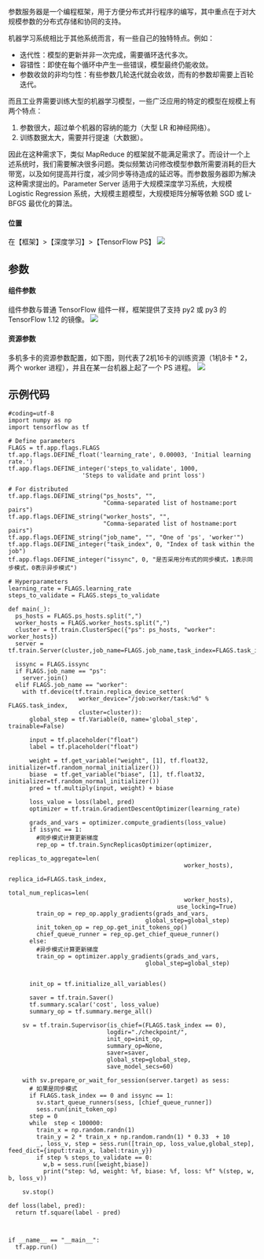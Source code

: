 ﻿参数服务器是一个编程框架，用于方便分布式并行程序的编写，其中重点在于对大规模参数的分布式存储和协同的支持。

机器学习系统相比于其他系统而言，有一些自己的独特特点。例如：
- 迭代性：模型的更新并非一次完成，需要循环迭代多次。
- 容错性：即使在每个循环中产生一些错误，模型最终仍能收敛。
- 参数收敛的非均匀性：有些参数几轮迭代就会收敛，而有的参数却需要上百轮迭代。

而且工业界需要训练大型的机器学习模型，一些广泛应用的特定的模型在规模上有两个特点：
1. 参数很大，超过单个机器的容纳的能力（大型 LR 和神经网络）。
2. 训练数据太大，需要并行提速（大数据）。

因此在这种需求下，类似 MapReduce 的框架就不能满足需求了。而设计一个上述系统时，我们需要解决很多问题。类似频繁访问修改模型参数所需要消耗的巨大带宽，以及如何提高并行度，减少同步等待造成的延迟等。而参数服务器即为解决这种需求提出的。Parameter Server 适用于大规模深度学习系统，大规模 Logistic Regression 系统，大规模主题模型，大规模矩阵分解等依赖 SGD 或 L-BFGS 最优化的算法。

#### 位置
在【框架】>【深度学习】>【TensorFlow PS】
![](https://main.qcloudimg.com/raw/482e2bd2dd66ac8e961e55931c907d8a.png)

## 参数
#### 组件参数
组件参数与普通 TensorFlow 组件一样，框架提供了支持 py2 或 py3 的 TensorFlow 1.12 的镜像。
![](https://main.qcloudimg.com/raw/2fe7862f139b7fa4a583fd8067a8ad70.png)
####  资源参数
多机多卡的资源参数配置，如下图，则代表了2机16卡的训练资源（1机8卡 * 2，两个 worker 进程），并且在某一台机器上起了一个 PS 进程。
![](https://main.qcloudimg.com/raw/10ff99412e462fe172462e28199ec1f4.png)
## 示例代码

```
#coding=utf-8
import numpy as np
import tensorflow as tf

# Define parameters
FLAGS = tf.app.flags.FLAGS
tf.app.flags.DEFINE_float('learning_rate', 0.00003, 'Initial learning rate.')
tf.app.flags.DEFINE_integer('steps_to_validate', 1000,
                     'Steps to validate and print loss')

# For distributed
tf.app.flags.DEFINE_string("ps_hosts", "",
                           "Comma-separated list of hostname:port pairs")
tf.app.flags.DEFINE_string("worker_hosts", "",
                           "Comma-separated list of hostname:port pairs")
tf.app.flags.DEFINE_string("job_name", "", "One of 'ps', 'worker'")
tf.app.flags.DEFINE_integer("task_index", 0, "Index of task within the job")
tf.app.flags.DEFINE_integer("issync", 0, "是否采用分布式的同步模式，1表示同步模式，0表示异步模式")

# Hyperparameters
learning_rate = FLAGS.learning_rate
steps_to_validate = FLAGS.steps_to_validate

def main(_):
  ps_hosts = FLAGS.ps_hosts.split(",")
  worker_hosts = FLAGS.worker_hosts.split(",")
  cluster = tf.train.ClusterSpec({"ps": ps_hosts, "worker": worker_hosts})
  server = tf.train.Server(cluster,job_name=FLAGS.job_name,task_index=FLAGS.task_index)

  issync = FLAGS.issync
  if FLAGS.job_name == "ps":
    server.join()
  elif FLAGS.job_name == "worker":
    with tf.device(tf.train.replica_device_setter(
                    worker_device="/job:worker/task:%d" % FLAGS.task_index,
                    cluster=cluster)):
      global_step = tf.Variable(0, name='global_step', trainable=False)

      input = tf.placeholder("float")
      label = tf.placeholder("float")

      weight = tf.get_variable("weight", [1], tf.float32, initializer=tf.random_normal_initializer())
      biase  = tf.get_variable("biase", [1], tf.float32, initializer=tf.random_normal_initializer())
      pred = tf.multiply(input, weight) + biase

      loss_value = loss(label, pred)
      optimizer = tf.train.GradientDescentOptimizer(learning_rate)

      grads_and_vars = optimizer.compute_gradients(loss_value)
      if issync == 1:
        #同步模式计算更新梯度
        rep_op = tf.train.SyncReplicasOptimizer(optimizer,
                                                replicas_to_aggregate=len(
                                                  worker_hosts),
                                                replica_id=FLAGS.task_index,
                                                total_num_replicas=len(
                                                  worker_hosts),
                                                use_locking=True)
        train_op = rep_op.apply_gradients(grads_and_vars,
                                       global_step=global_step)
        init_token_op = rep_op.get_init_tokens_op()
        chief_queue_runner = rep_op.get_chief_queue_runner()
      else:
        #异步模式计算更新梯度
        train_op = optimizer.apply_gradients(grads_and_vars,
                                       global_step=global_step)


      init_op = tf.initialize_all_variables()

      saver = tf.train.Saver()
      tf.summary.scalar('cost', loss_value)
      summary_op = tf.summary.merge_all()

    sv = tf.train.Supervisor(is_chief=(FLAGS.task_index == 0),
                            logdir="./checkpoint/",
                            init_op=init_op,
                            summary_op=None,
                            saver=saver,
                            global_step=global_step,
                            save_model_secs=60)

    with sv.prepare_or_wait_for_session(server.target) as sess:
      # 如果是同步模式
      if FLAGS.task_index == 0 and issync == 1:
        sv.start_queue_runners(sess, [chief_queue_runner])
        sess.run(init_token_op)
      step = 0
      while  step < 100000:
        train_x = np.random.randn(1)
        train_y = 2 * train_x + np.random.randn(1) * 0.33  + 10
        _, loss_v, step = sess.run([train_op, loss_value,global_step], feed_dict={input:train_x, label:train_y})
        if step % steps_to_validate == 0:
          w,b = sess.run([weight,biase])
          print("step: %d, weight: %f, biase: %f, loss: %f" %(step, w, b, loss_v))

    sv.stop()

def loss(label, pred):
  return tf.square(label - pred)



if __name__ == "__main__":
  tf.app.run()
```

